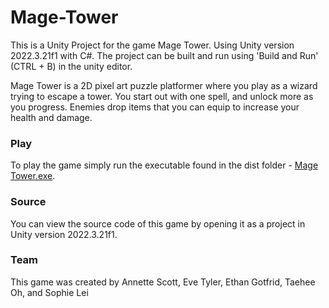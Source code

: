 # Mage-Tower

This is a Unity Project for the game Mage Tower. Using Unity version 2022.3.21f1 with C#.
The project can be built and run using 'Build and Run' (CTRL + B) in the unity editor.

Mage Tower is a 2D pixel art puzzle platformer where you play as a wizard trying to escape a tower. You start out with one spell, and unlock more as you progress. Enemies drop items that you can equip to increase your health and damage.

### Play
To play the game simply run the executable found in the dist folder - [Mage Tower.exe](dist/Mage%20Tower.exe).

### Source
You can view the source code of this game by opening it as a project in Unity version 2022.3.21f1.

### Team
This game was created by Annette Scott, Eve Tyler, Ethan Gotfrid, Taehee Oh, and Sophie Lei
